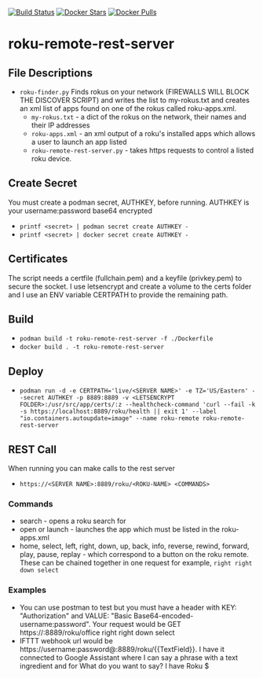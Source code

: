 [![Build Status](https://travis-ci.com/jnk5y/roku-remote-rest-server.svg?branch=master)](https://travis-ci.com/jnk5y/roku-remote-rest-server)
[![Docker Stars](https://img.shields.io/docker/stars/jnk5y/roku-remote-rest-server.svg)](https://hub.docker.com/r/jnk5y/shepherd/)
[![Docker Pulls](https://img.shields.io/docker/pulls/jnk5y/roku-remote-rest-server.svg)](https://hub.docker.com/r/jnk5y/roku-remote-rest-server/)

# roku-remote-rest-server

## File Descriptions
  * `roku-finder.py` Finds rokus on your network (FIREWALLS WILL BLOCK THE DISCOVER SCRIPT) and writes the list to my-rokus.txt and creates an xml list of apps found on one of the rokus called roku-apps.xml.
    * `my-rokus.txt` - a dict of the rokus on the network, their names and their IP addresses
    * `roku-apps.xml` - an xml output of a roku's installed apps which allows a user to launch an app listed
    * `roku-remote-rest-server.py` - takes https requests to control a listed roku device.

## Create Secret
You must create a podman secret, AUTHKEY, before running. AUTHKEY is your username:password base64 encrypted
 * `printf <secret> | podman secret create AUTHKEY -`
 * `printf <secret> | docker secret create AUTHKEY -`

## Certificates
The script needs a certfile (fullchain.pem) and a keyfile (privkey.pem) to secure the socket. I use letsencrypt and create a volume to the certs folder and I use an ENV variable CERTPATH to provide the remaining path.
 
## Build
 * `podman build -t roku-remote-rest-server -f ./Dockerfile`
 * `docker build . -t roku-remote-rest-server`
 
## Deploy
 * `podman run -d -e CERTPATH='live/<SERVER NAME>' -e TZ='US/Eastern' --secret AUTHKEY -p 8889:8889 -v <LETSENCRYPT FOLDER>:/usr/src/app/certs/:z --healthcheck-command 'curl --fail -k -s https://localhost:8889/roku/health || exit 1' --label "io.containers.autoupdate=image" --name roku-remote roku-remote-rest-server`

## REST Call
When running you can make calls to the rest server
 * `https://<SERVER NAME>:8889/roku/<ROKU-NAME> <COMMANDS>`
 
### Commands
 * search <x> - opens a roku search for <x>
 * open <x> or launch <x> - launches the app <x> which must be listed in the roku-apps.xml
 * home, select, left, right, down, up, back, info, reverse, rewind, forward, play, pause, replay - which correspond to a button on the roku remote. These can be chained together in one request for example, `right right down select`

### Examples
 * You can use postman to test but you must have a header with KEY: "Authorization" and VALUE: "Basic Base64-encoded-username:password". Your request would be GET https://<SERVER NAME>:8889/roku/office right right down select 
 * IFTTT webhook url would be https://username:password@<SERVER NAME>:8889/roku/{{TextField}}. I have it connected to Google Assistant where I can say a phrase with a text ingredient and for What do you want to say? I have Roku $
